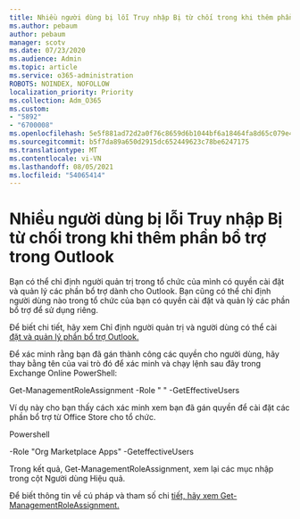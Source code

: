 ```yaml
---
title: Nhiều người dùng bị lỗi Truy nhập Bị từ chối trong khi thêm phần bổ trợ trong Outlook
ms.author: pebaum
author: pebaum
manager: scotv
ms.date: 07/23/2020
ms.audience: Admin
ms.topic: article
ms.service: o365-administration
ROBOTS: NOINDEX, NOFOLLOW
localization_priority: Priority
ms.collection: Adm_O365
ms.custom:
- "5892"
- "6700008"
ms.openlocfilehash: 5e5f881ad72d2a0f76c8659d6b1044bf6a18464fa8d65c079e44eb1a2afd4431
ms.sourcegitcommit: b5f7da89a650d2915dc652449623c78be6247175
ms.translationtype: MT
ms.contentlocale: vi-VN
ms.lasthandoff: 08/05/2021
ms.locfileid: "54065414"
---
```

# <a name="multiple-users-get-access-denied-error-while-adding-add-ins-in-outlook"></a>Nhiều người dùng bị lỗi Truy nhập Bị từ chối trong khi thêm phần bổ trợ trong Outlook

Bạn có thể chỉ định người quản trị trong tổ chức của mình có quyền cài đặt và quản lý các phần bổ trợ dành cho Outlook. Bạn cũng có thể chỉ định người dùng nào trong tổ chức của bạn có quyền cài đặt và quản lý các phần bổ trợ để sử dụng riêng.

Để biết chi tiết, hãy xem Chỉ định người quản trị và người dùng có thể cài [đặt và quản lý phần bổ trợ Outlook.](https://docs.microsoft.com/exchange/clients-and-mobile-in-exchange-online/add-ins-for-outlook/specify-who-can-install-and-manage-add-ins)

Để xác minh rằng bạn đã gán thành công các quyền cho người dùng, hãy thay bằng tên của vai trò đó để xác minh và chạy lệnh sau <Role Name> đây trong Exchange Online PowerShell:

Get-ManagementRoleAssignment -Role " <Role Name> " -GetEffectiveUsers

Ví dụ này cho bạn thấy cách xác minh xem bạn đã gán quyền để cài đặt các phần bổ trợ từ Office Store cho tổ chức.

Powershell

-Role "Org Marketplace Apps" -GeteffectiveUsers

Trong kết quả, Get-ManagementRoleAssignment, xem lại các mục nhập trong cột Người dùng Hiệu quả.

Để biết thông tin về cú pháp và tham số chi [tiết, hãy xem Get-ManagementRoleAssignment.](https://docs.microsoft.com/powershell/module/exchange/get-managementroleassignment)
 